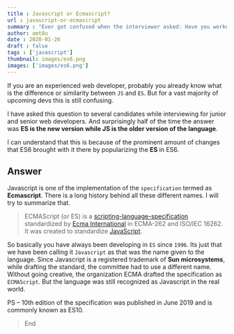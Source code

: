 ```yaml
---
title : Javascript or Ecmascript?
url : javascript-or-ecmascript
summary : "Ever got confused when the interviewer asked: Have you worked on ES6?"
author: amt8u
date : 2020-01-26
draft : false
tags : ['javascript']
thumbnail: images/es6.png
images: ['images/es6.png']
---
```


If you are an experienced web developer, probably you already know  what is the difference or similarity between `JS` and `ES`. But for a vast  majority of upcoming devs this is still confusing.

I have asked this question to several candidates while interviewing for junior and senior web developers. And surprisingly half of the time the answer was **ES is the new version while JS is the older version of  the language**.

I can understand that this is because of the prominent amount of changes that ES6 brought with it there by popularizing the **ES** in ES6.

## Answer
Javascript is one of the  implementation of the `specification` termed as **Ecmascript**. There is a long history behind all these different names. I will try to summarize that.

> ECMAScript (or ES) is a [scripting-language-specification](https://en.wikipedia.org/wiki/Scripting-language) standardized by [Ecma International](https://en.wikipedia.org/wiki/Ecma_International) in ECMA-262 and ISO/IEC 16262. It was created to standardize [JavaScript](https://en.wikipedia.org/wiki/JavaScript).

So basically you have always been developing in `ES` since `1996`. Its  just that we have been calling it `Javascript` as that was the name given to the language. Since Javascript is a registered trademark of **Sun microsystems**, while drafting the standard, the committee had to use a  different name. Without going creative, the organization ECMA drafted the specification as `ECMAScript`. But the language was still recognized as Javascript in the real world.

PS – 10th edition of the specification was published in June 2019 and is commonly known as ES10.

> End

